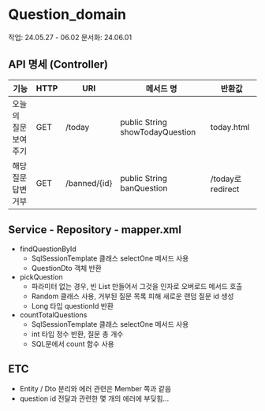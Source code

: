 # Question_domain
작업: 24.05.27 - 06.02
문서화: 24.06.01

## API 명세 (Controller)

| **기능**      | **HTTP** | **URI** | **메서드 명** | **반환값**              |
|-------------|----------|---------|-----------|----------------------|
| 오늘의 질문 보여주기 | GET      | /today      |    public String showTodayQuestion     | today.html           |
| 해당 질문 답변 거부 | GET      | /banned/{id}  |   public String banQuestion      | /today로 redirect     |

## Service - Repository - mapper.xml
- findQuestionById
  - SqlSessionTemplate 클래스 selectOne 메서드 사용
  - QuestionDto 객체 반환
- pickQuestion
  - 파라미터 없는 경우, 빈 List 만들어서 그것을 인자로 오버로드 메서드 호출
  - Random 클래스 사용, 거부된 질문 목록 피해 새로운 랜덤 질문 id 생성
  - Long 타입 questionId 반환
- countTotalQuestions
  - SqlSessionTemplate 클래스 selectOne 메서드 사용
  - int 타입 정수 반환, 질문 총 개수
  - SQL문에서 count 함수 사용

## ETC
- Entity / Dto 분리와 에러 관련은 Member 쪽과 같음
- question id 전달과 관련한 몇 개의 에러에 부딪힘...